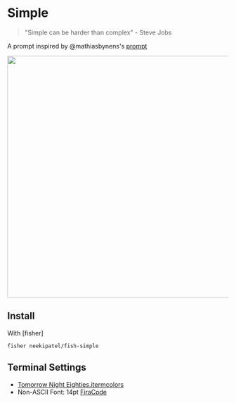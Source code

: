 # Simple

> "Simple can be harder than complex" - Steve Jobs

A prompt inspired by @mathiasbynens's [prompt]

<img src="https://cloud.githubusercontent.com/assets/1587053/14232267/44241d32-f9df-11e5-86ed-9c96befba0f3.png" width="550"/>

## Install

With [fisher]

```fish
fisher neekipatel/fish-simple
```

## Terminal Settings

+ [Tomorrow Night Eighties.itermcolors]
+ Non-ASCII Font: 14pt [FiraCode]

[slack-link]: https://fisherman-wharf.herokuapp.com
[slack-badge]: https://fisherman-wharf.herokuapp.com/badge.svg

[fisherman]: https://github.com/fisherman/fisherman
[prompt]: https://github.com/mathiasbynens/dotfiles/blob/master/.bash_prompt

[FiraCode]: https://github.com/tonsky/FiraCode
[Tomorrow Night Eighties.itermcolors]: https://github.com/sotayamashita/simple/blob/master/Tomorrow%20Night%20Eighties.itermcolors

